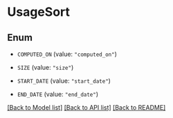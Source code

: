 # UsageSort

## Enum


* `COMPUTED_ON` (value: `"computed_on"`)

* `SIZE` (value: `"size"`)

* `START_DATE` (value: `"start_date"`)

* `END_DATE` (value: `"end_date"`)


[[Back to Model list]](../README.md#documentation-for-models) [[Back to API list]](../README.md#documentation-for-api-endpoints) [[Back to README]](../README.md)


